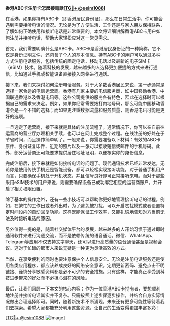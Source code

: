 **香港ABC卡注册卡怎麽接電話[[TG💪+ @esim1088](https://t.me/s/esim1088)]**

在香港，如果你持有ABC卡（即香港居民身份证），那么在日常生活中，你可能会遇到需要接听电话的情况。无论是为了方便生活、工作还是与家人朋友保持联系，了解如何正确使用和接听电话是非常重要的。本文将详细讲解香港ABC卡用户如何注册并接听电话，帮助大家轻松应对这一常见需求。

首先，我们需要明确什么是ABC卡。ABC卡是香港居民身份证的一种简称，它不仅是身份证明文件，还包含了个人的基本信息。持有ABC卡的用户可以通过多种方式注册电话服务，包括传统的固定电话、移动电话以及最新的电子SIM卡（eSIM）技术。随着科技的发展，越来越多的人选择更加便捷的方式来进行通信，比如通过手机或智能设备直接接入网络进行通话。

接下来，我们来探讨如何注册电话服务。对于大多数香港居民来说，第一步通常是选择一家合适的电信运营商。香港有几家主要的电信服务商，如中国移动香港、中国联通香港以及香港电讯等。这些公司提供的服务各有特色，因此在选择时可以根据自己的需求来决定。例如，如果你经常需要拨打内地号码，那么可能中国移动香港会是一个不错的选择；而如果更注重数据流量和服务质量，则香港电讯可能是更好的选项。

一旦选定了运营商，接下来就是具体的注册流程了。通常情况下，你可以亲自前往运营商的营业厅办理相关手续，也可以在网上完成整个过程。在线注册的好处在于节省时间，而且操作简单明了。一般来说，你需要准备以下材料：有效的ABC卡原件、身份证复印件、近期的照片以及一张可以接收短信或邮件的手机号码。此外，部分运营商还可能要求提供居住地址证明，以便核实你的身份信息。

完成注册后，接下来就是如何接听电话的问题了。现代通讯技术已经非常发达，无论你是使用传统手机还是智能设备，都可以轻松实现接听功能。对于普通手机用户而言，只要确保手机处于开机状态，并且信号良好即可正常接听来电。而对于那些采用eSIM技术的用户来说，则需要确保设备已成功绑定相应的运营商账户，并开启了相关权限设置。

除了基本的操作之外，还有一些小技巧可以帮助你更好地管理接听电话的过程。例如，在繁忙的工作日或者外出时，为了避免被打扰，可以开启勿扰模式或者设置特定时间段内的自动回复功能。这样既能保证工作效率，又能礼貌地告知对方当前无法及时接听电话的原因。

另外值得一提的是，随着社交媒体平台的发展，越来越多的人开始习惯于通过即时通讯软件来进行沟通交流，而不是依赖传统的语音通话。微信、WhatsApp、Telegram等应用不仅支持文字聊天，还可以进行高质量的语音通话甚至是视频会议。这对于忙碌的都市人来说无疑是一种更为灵活高效的方式。

当然，在享受便利的同时也要注意保护个人信息安全。无论是注册电话服务还是使用各类应用程序，都应该养成良好的网络安全意识。定期更新密码、避免点击不明链接、谨慎分享敏感资料都是必不可少的安全措施。只有这样，才能真正享受到科技进步带来的好处而不必担心潜在的风险。

最后，让我们回顾一下本文的核心内容：作为一位香港ABC卡持有者，要想顺利地注册并接听电话其实并不复杂。只需按照上述步骤逐步操作，并结合自身实际情况做出合理选择即可。同时，随着新技术不断涌现，未来还有更多可能性等待着我们去探索。希望大家都能充分利用这些资源，让自己的生活变得更加丰富多彩！

[[TG💪+ @esim1088](https://t.me/s/esim1088) ![Image](https://i.postimg.cc/4NQfJmqS/Snipaste-2025-05-13-00-14-12.png)]